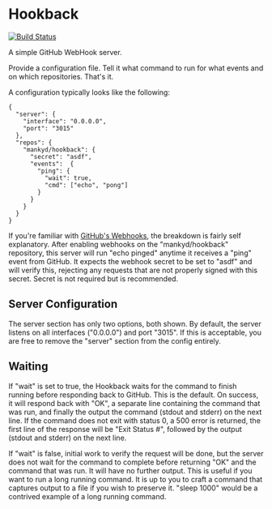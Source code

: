 # Hookback

[![Build Status](https://travis-ci.org/mankyd/hookback.svg?branch=master)](https://travis-ci.org/mankyd/hookback)

A simple GitHub WebHook server.

Provide a configuration file. Tell it what command to run for what events and on
which repositories. That's it.

A configuration typically looks like the following:

    {
      "server": {
        "interface": "0.0.0.0",
        "port": "3015"
      },
      "repos": {
        "mankyd/hookback": {
          "secret": "asdf",
          "events":  {
            "ping": {
              "wait": true,
              "cmd": ["echo", "pong"]
            }
          }
        }
      }
    }

If you're familiar with [GitHub's Webhooks](https://developer.github.com/webhooks/),
the breakdown is fairly self explanatory. After enabling webhooks on the
"mankyd/hookback" repository, this server will run "echo pinged" anytime it
receives a "ping" event from GitHub. It expects the webhook secret to be set to
"asdf" and will verify this, rejecting any requests that are not properly signed
with this secret. Secret is not required but is recommended.

Server Configuration
--------------------
The server section has only two options, both shown. By default, the server
listens on all interfaces ("0.0.0.0") and port "3015". If this is acceptable,
you are free to remove the "server" section from the config entirely.

Waiting
-------
If "wait" is set to true, the Hookback waits for the command to finish running
before responding back to GitHub. This is the default. On success, it will
respond back with "OK", a separate line containing the command that was run, and
finally the output the command (stdout and stderr) on the next line. If the
command does not exit with status 0, a 500 error is returned, the first line of
the response will be "Exit Status #", followed by the output (stdout and stderr)
on the next line.

If "wait" is false, initial work to verify the request will be done, but the
server does not wait for the command to complete before returning "OK" and
the command that was run. It will have no further output. This is useful if
you want to run a long running command. It is up to you to craft a command that
captures output to a file if you wish to preserve it. "sleep 1000" would be a
contrived example of a long running command.

